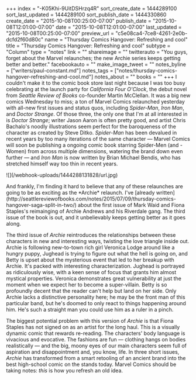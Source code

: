 +++
index = "-K05Khi-9UitDSHrzq4R"
sort_create_date = 1444289100
sort_last_updated = 1444289100
sort_publish_date = 1444330860
create_date = "2015-10-08T00:25:00-07:00"
publish_date = "2015-10-08T12:01:00-07:00"
date = "2015-10-08T12:01:00-07:00"
last_updated = "2015-10-08T00:25:00-07:00"
preview_url = "c5e08ca4-7ce8-4261-2e0b-dcfd2f60d80c"
name = "Thursday Comics Hangover: Refreshing and cool"
title = "Thursday Comics Hangover: Refreshing and cool"
subtype = "Column"
type = "notes"
link = ""
shareimage = ""
twitterauto = "You guys, forget about the Marvel relaunches; the new Archie series keeps getting better and better."
facebookauto = ""
make_image_tweet = ""
notes_byline = ["writers/paul-constant.md"]
notes_tags = ["notes/thursday-comics-hangover-refreshing-and-cool.md"]
notes_about = ""
books = ""
+++
I couldn't make it to the comic book store last night because I was too busy celebrating at the launch party for *California Four O'Clock*, the debut novel from *Seattle Review of Books* co-founder Martin McClellan. It was a big new comics Wednesday to miss; a ton of Marvel Comics relaunched yesterday with all-new first issues and status quos, including *Spider-Man*, *Iron Man*, and *Doctor Strange*. Of those three, the only one that I'm at all interested in is *Doctor Strange*; writer Jason Aaron is often pretty good, and artist Chris Bachalo's noodly illustrations seem perfect for the baroqueness of the character as created by Steve Ditko. *Spider-Man* has been devalued in recent years by too many iterations of the same character — Marvel Comics will soon be publishing a ongoing comic book starring Spider-Men (and -Women) from across multiple dimensions, watering the brand down even further — and *Iron Man* is now written by Brian Michael Bendis, who has stretched himself way too thin in recent years.

<p class="image-left">![](/webhook-uploads/1444288131828/url.jpg)</p>And frankly, I'm finding it hard to believe that any of these relaunches are going to be as exciting as the *Archie* relaunch. I've [already written](http://seattlereviewofbooks.com/notes/2015/07/09/thursday-comics-hangover-saga-split-in-two/) about the first issue of Mark Waid and Fiona Staples's reimainging of Archie Andrews and his Riverdale gang. The third issue of the book is out, and it unbelievably keeps getting better as it goes along. 

The third issue of *Archie* reintroduces the relationships between these characters in new and interesting ways, twisting the love triangle inside out. Archie is following new-to-town rich girl Veronica Lodge around like a hungry puppy, Jughead is trying to figure out what the hell is going on, and Betty is upset about the mysterious event that led to her breakup with Archie. It's packed with interesting characterization. Jughead is portrayed as ridiculously wise, with a keen sense of focus that grants him almost mystical properties. Veronica demonstrates great vulnerability at just the moment when we expect her to become a super-villain. Betty is so profoundly decent that the reader can't help but land on her side. Only Archie lacks a distinctive personality here; he may be the front man of this particular band, but he's doomed to only react to things happening around him. He's such a straight man you could use him as a ruler in a pinch.

The biggest potential problem with this version of *Archie* is that Fiona Staples has not signed on as an artist for the long haul. This is a visually dynamic comic that rewards re-reading. The characters' body language is vivacious and evocative. The fashions are fun — clothing hangs on bodies realistically — and the big, moony eyes of our main characters seem full of aspiration and disappointment and, you know, life. In three short issues, *Archie* has transformed from a smart retooling of an ancient brand into the best high-school comic on the stands today. Marvel Comics should be taking notes: *this* is how you refresh an old idea.
